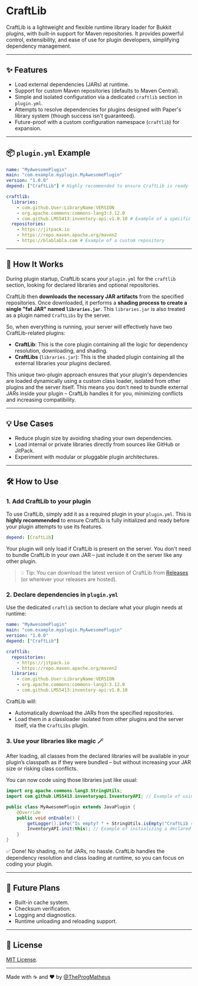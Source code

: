 # CraftLib

CraftLib is a lightweight and flexible runtime library loader for Bukkit plugins, with built-in support for Maven repositories. It provides powerful control, extensibility, and ease of use for plugin developers, simplifying dependency management.

-----

## ✨ Features

* Load external dependencies (JARs) at runtime.
* Support for custom Maven repositories (defaults to Maven Central).
* Simple and isolated configuration via a dedicated `craftlib` section in `plugin.yml`.
* Attempts to resolve dependencies for plugins designed with Paper's library system (though success isn't guaranteed).
* Future-proof with a custom configuration namespace (`craftlib`) for expansion.

-----

## 📦 `plugin.yml` Example

```yaml
name: "MyAwesomePlugin"
main: "com.example.myplugin.MyAwesomePlugin"
version: "1.0.0"
depend: ["CraftLib"] # Highly recommended to ensure CraftLib is ready

craftlib:
  libraries:
    - com.github.User:LibraryName:VERSION
    - org.apache.commons:commons-lang3:3.12.0
    - com.github.LMS5413:inventory-api:v1.0.10 # Example of a specific library
  repositories:
    - https://jitpack.io
    - https://repo.maven.apache.org/maven2
    - https://blablabla.com # Example of a custom repository
```

-----

## 🔧 How It Works

During plugin startup, CraftLib scans your `plugin.yml` for the `craftlib` section, looking for declared libraries and optional repositories.

CraftLib then **downloads the necessary JAR artifacts** from the specified repositories. Once downloaded, it performs a **shading process to create a single "fat JAR" named `libraries.jar`**. This `libraries.jar` is also treated as a plugin named `CraftLibs` by the server.

So, when everything is running, your server will effectively have two CraftLib-related plugins:

* **CraftLib**: This is the core plugin containing all the logic for dependency resolution, downloading, and shading.
* **CraftLibs** (`libraries.jar`): This is the shaded plugin containing all the external libraries your plugins declared.

This unique two-plugin approach ensures that your plugin's dependencies are loaded dynamically using a custom class loader, isolated from other plugins and the server itself. This means you don't need to bundle external JARs inside your plugin – CraftLib handles it for you, minimizing conflicts and increasing compatibility.

-----

## 💡 Use Cases

* Reduce plugin size by avoiding shading your own dependencies.
* Load internal or private libraries directly from sources like GitHub or JitPack.
* Experiment with modular or pluggable plugin architectures.

-----

## 🛠️ How to Use

### 1\. Add CraftLib to your plugin

To use CraftLib, simply add it as a required plugin in your `plugin.yml`. This is **highly recommended** to ensure CraftLib is fully initialized and ready before your plugin attempts to use its features.

```yaml
depend: [CraftLib]
```

Your plugin will only load if CraftLib is present on the server. You don't need to bundle CraftLib in your own JAR – just include it on the server like any other plugin.

> 💡 Tip: You can download the latest version of CraftLib from [Releases](https://www.google.com/search?q=https://github.com/YourRepo/CraftLib/releases) (or wherever your releases are hosted).

### 2\. Declare dependencies in `plugin.yml`

Use the dedicated `craftlib` section to declare what your plugin needs at runtime:

```yaml
name: "MyAwesomePlugin"
main: "com.example.myplugin.MyAwesomePlugin"
version: "1.0.0"
depend: ["CraftLib"]

craftlib:
  repositories:
    - https://jitpack.io
    - https://repo.maven.apache.org/maven2
  libraries:
    - com.github.User:LibraryName:VERSION
    - org.apache.commons:commons-lang3:3.12.0
    - com.github.LMS5413:inventory-api:v1.0.10
```

CraftLib will:

* Automatically download the JARs from the specified repositories.
* Load them in a classloader isolated from other plugins and the server itself, via the `CraftLibs` plugin.

### 3\. Use your libraries like magic 🪄

After loading, all classes from the declared libraries will be available in your plugin’s classpath as if they were bundled – but without increasing your JAR size or risking class conflicts.

You can now code using those libraries just like usual:

```java
import org.apache.commons.lang3.StringUtils;
import com.github.LMS5413.inventoryapi.InventoryAPI; // Example of using a declared library

public class MyAwesomePlugin extends JavaPlugin {
    @Override
    public void onEnable() {
        getLogger().info("Is empty? " + StringUtils.isEmpty("CraftLib rocks!"));
        InventoryAPI.init(this); // Example of initializing a declared library
    }
}
```

✅ Done\!
No shading, no fat JARs, no hassle. CraftLib handles the dependency resolution and class loading at runtime, so you can focus on coding your plugin.

-----

## 🚀 Future Plans

* Built-in cache system.
* Checksum verification.
* Logging and diagnostics.
* Runtime unloading and reloading support.

-----

## 📄 License

[MIT License](https://www.google.com/search?q=LICENSE).

-----

Made with ☕ and ❤️ by [@TheProgMatheus](https://github.com/theprogmatheus)